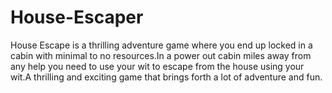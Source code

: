 # House-Escaper
House Escape is a thrilling adventure game where you end up locked in a cabin with minimal to no resources.In a power out cabin miles away from any help you need to use your wit to escape from the house using your wit.A thrilling and exciting game that brings forth a lot of adventure and fun.
